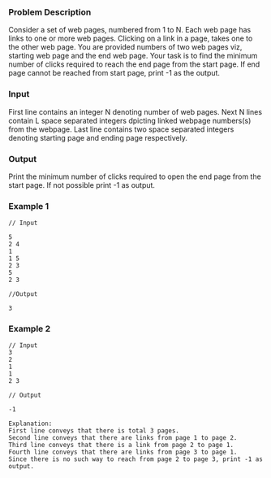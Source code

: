 ### Problem Description
Consider a set of web pages, numbered from 1 to N. Each web page has links to one or more web pages. Clicking on a link in a page, takes one to the other web page.
You are provided numbers of two web pages viz, starting web page and the end web page. Your task is to find the minimum number of clicks required to reach the end page from the start page.
If end page cannot be reached from start page, print -1 as the output. 

### Input
First line contains an integer N denoting number of web pages.
Next N lines contain L space separated integers dpicting linked webpage numbers(s) from the webpage.
Last line contains two space separated integers denoting starting page and ending page respectively.

### Output
Print the minimum number of clicks required to open the end page from the start page. If not possible print -1 as output.

### Example 1
```
// Input

5
2 4
1 
1 5
2 3
5 
2 3

//Output

3
```
### Example 2
```
// Input
3
2
1
1
2 3

// Output

-1

Explanation:
First line conveys that there is total 3 pages.
Second line conveys that there are links from page 1 to page 2.
Third line conveys that there is a link from page 2 to page 1.
Fourth line conveys that there are links from page 3 to page 1.
Since there is no such way to reach from page 2 to page 3, print -1 as output.
```


